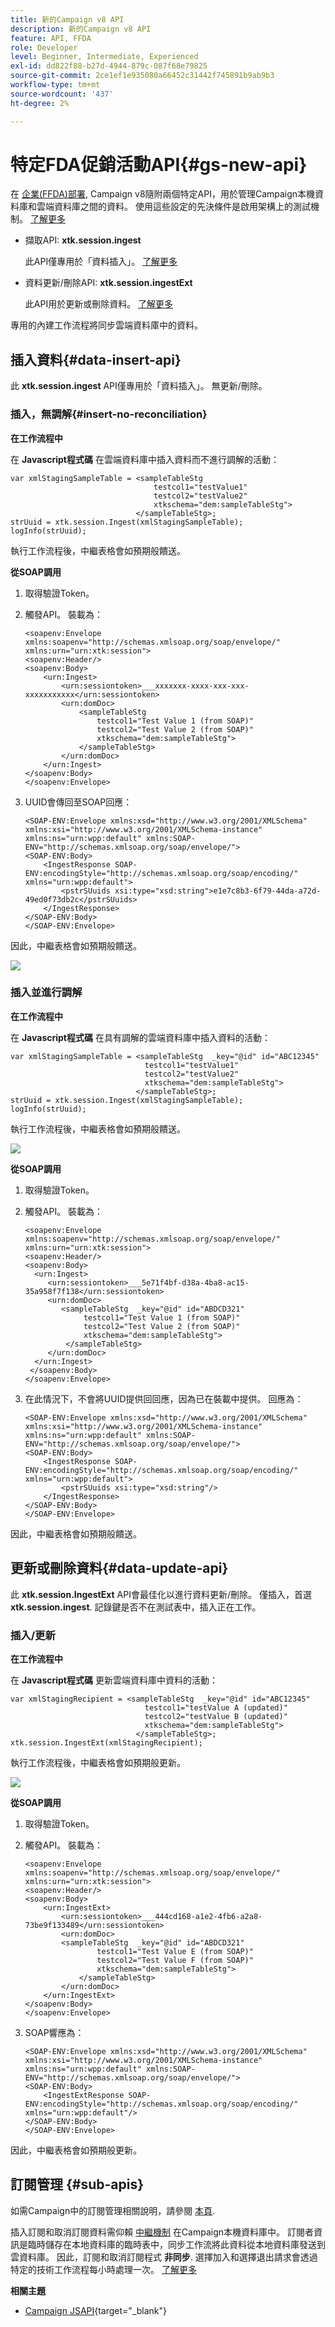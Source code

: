 ```yaml
---
title: 新的Campaign v8 API
description: 新的Campaign v8 API
feature: API, FFDA
role: Developer
level: Beginner, Intermediate, Experienced
exl-id: dd822f88-b27d-4944-879c-087f68e79825
source-git-commit: 2ce1ef1e935080a66452c31442f745891b9ab9b3
workflow-type: tm+mt
source-wordcount: '437'
ht-degree: 2%

---
```


# 特定FDA促銷活動API{#gs-new-api}

在 [企業(FFDA)部署](enterprise-deployment.md), Campaign v8隨附兩個特定API，用於管理Campaign本機資料庫和雲端資料庫之間的資料。 使用這些設定的先決條件是啟用架構上的測試機制。 [了解更多](staging.md)

* 擷取API: **xtk.session.ingest**

   此API僅專用於「資料插入」。 [了解更多](#data-insert-api)

* 資料更新/刪除API: **xtk.session.ingestExt**

   此API用於更新或刪除資料。 [了解更多](#data-update-api)

專用的內建工作流程將同步雲端資料庫中的資料。

## 插入資料{#data-insert-api}

此 **xtk.session.ingest** API僅專用於「資料插入」。 無更新/刪除。

### 插入，無調解{#insert-no-reconciliation}

**在工作流程中**

在 **Javascript程式碼** 在雲端資料庫中插入資料而不進行調解的活動：

```
var xmlStagingSampleTable = <sampleTableStg
                                testcol1="testValue1"
                                testcol2="testValue2"
                                xtkschema="dem:sampleTableStg">
                            </sampleTableStg>;
strUuid = xtk.session.Ingest(xmlStagingSampleTable);
logInfo(strUuid);
```

執行工作流程後，中繼表格會如預期般饋送。

**從SOAP調用**

1. 取得驗證Token。
1. 觸發API。 裝載為：

   ```
   <soapenv:Envelope xmlns:soapenv="http://schemas.xmlsoap.org/soap/envelope/" xmlns:urn="urn:xtk:session">
   <soapenv:Header/>
   <soapenv:Body>
       <urn:Ingest>
           <urn:sessiontoken>___xxxxxxx-xxxx-xxx-xxx-xxxxxxxxxxx</urn:sessiontoken>
           <urn:domDoc>
               <sampleTableStg
                   testcol1="Test Value 1 (from SOAP)"
                   testcol2="Test Value 2 (from SOAP)"
                   xtkschema="dem:sampleTableStg">
               </sampleTableStg>
           </urn:domDoc>
       </urn:Ingest>
   </soapenv:Body>
   </soapenv:Envelope>
   ```

1. UUID會傳回至SOAP回應：

   ```
   <SOAP-ENV:Envelope xmlns:xsd="http://www.w3.org/2001/XMLSchema" xmlns:xsi="http://www.w3.org/2001/XMLSchema-instance" xmlns:ns="urn:wpp:default" xmlns:SOAP-ENV="http://schemas.xmlsoap.org/soap/envelope/">
   <SOAP-ENV:Body>
       <IngestResponse SOAP-ENV:encodingStyle="http://schemas.xmlsoap.org/soap/encoding/" xmlns="urn:wpp:default">
           <pstrSUuids xsi:type="xsd:string">e1e7c8b3-6f79-44da-a72d-49ed0f73db2c</pstrSUuids>
       </IngestResponse>
   </SOAP-ENV:Body>
   </SOAP-ENV:Envelope>
   ```

因此，中繼表格會如預期般饋送。

![](assets/no-reconciliation.png)

### 插入並進行調解

**在工作流程中**

在 **Javascript程式碼** 在具有調解的雲端資料庫中插入資料的活動：

```
var xmlStagingSampleTable = <sampleTableStg  _key="@id" id="ABC12345"
                              testcol1="testValue1"
                              testcol2="testValue2"
                              xtkschema="dem:sampleTableStg">
                            </sampleTableStg>;         
strUuid = xtk.session.Ingest(xmlStagingSampleTable);
logInfo(strUuid);
```

執行工作流程後，中繼表格會如預期般饋送。

![](assets/with-reconciliation.png)


**從SOAP調用**

1. 取得驗證Token。
1. 觸發API。 裝載為：

   ```
   <soapenv:Envelope xmlns:soapenv="http://schemas.xmlsoap.org/soap/envelope/" xmlns:urn="urn:xtk:session">
   <soapenv:Header/>
   <soapenv:Body>
     <urn:Ingest>
        <urn:sessiontoken>___5e71f4bf-d38a-4ba8-ac15-35a958f7f138</urn:sessiontoken>
        <urn:domDoc>
           <sampleTableStg  _key="@id" id="ABDCD321"
                testcol1="Test Value 1 (from SOAP)"
                testcol2="Test Value 2 (from SOAP)"
                xtkschema="dem:sampleTableStg">
            </sampleTableStg>
        </urn:domDoc>
     </urn:Ingest>
    </soapenv:Body>
   </soapenv:Envelope>
   ```

1. 在此情況下，不會將UUID提供回回應，因為已在裝載中提供。 回應為：

   ```
   <SOAP-ENV:Envelope xmlns:xsd="http://www.w3.org/2001/XMLSchema" xmlns:xsi="http://www.w3.org/2001/XMLSchema-instance" xmlns:ns="urn:wpp:default" xmlns:SOAP-ENV="http://schemas.xmlsoap.org/soap/envelope/">
   <SOAP-ENV:Body>
       <IngestResponse SOAP-ENV:encodingStyle="http://schemas.xmlsoap.org/soap/encoding/" xmlns="urn:wpp:default">
           <pstrSUuids xsi:type="xsd:string"/>
       </IngestResponse>
   </SOAP-ENV:Body>
   </SOAP-ENV:Envelope>
   ```

因此，中繼表格會如預期般饋送。

## 更新或刪除資料{#data-update-api}

此 **xtk.session.IngestExt** API會最佳化以進行資料更新/刪除。 僅插入，首選 **xtk.session.ingest**. 記錄鍵是否不在測試表中，插入正在工作。

### 插入/更新

**在工作流程中**

在 **Javascript程式碼** 更新雲端資料庫中資料的活動：

```
var xmlStagingRecipient = <sampleTableStg  _key="@id" id="ABC12345"
                              testcol1="testValue A (updated)"
                              testcol2="testValue B (updated)"
                              xtkschema="dem:sampleTableStg">
                            </sampleTableStg>;
xtk.session.IngestExt(xmlStagingRecipient);
```

執行工作流程後，中繼表格會如預期般更新。

![](assets/updated-data.png)

**從SOAP調用**

1. 取得驗證Token。
1. 觸發API。 裝載為：

   ```
   <soapenv:Envelope xmlns:soapenv="http://schemas.xmlsoap.org/soap/envelope/" xmlns:urn="urn:xtk:session">
   <soapenv:Header/>
   <soapenv:Body>
       <urn:IngestExt>
           <urn:sessiontoken>___444cd168-a1e2-4fb6-a2a8-73be9f133489</urn:sessiontoken>
           <urn:domDoc>
           <sampleTableStg  _key="@id" id="ABDCD321"
                   testcol1="Test Value E (from SOAP)"
                   testcol2="Test Value F (from SOAP)"
                   xtkschema="dem:sampleTableStg">
               </sampleTableStg>
           </urn:domDoc>
       </urn:IngestExt>
   </soapenv:Body>
   </soapenv:Envelope>
   ```

1. SOAP響應為：

   ```
   <SOAP-ENV:Envelope xmlns:xsd="http://www.w3.org/2001/XMLSchema" xmlns:xsi="http://www.w3.org/2001/XMLSchema-instance" xmlns:ns="urn:wpp:default" xmlns:SOAP-ENV="http://schemas.xmlsoap.org/soap/envelope/">
   <SOAP-ENV:Body>
       <IngestExtResponse SOAP-ENV:encodingStyle="http://schemas.xmlsoap.org/soap/encoding/" xmlns="urn:wpp:default"/>
   </SOAP-ENV:Body>
   </SOAP-ENV:Envelope>
   ```

因此，中繼表格會如預期般更新。

## 訂閱管理 {#sub-apis}

如需Campaign中的訂閱管理相關說明，請參閱 [本頁](../start/subscriptions.md).

插入訂閱和取消訂閱資料需仰賴 [中繼機制](staging.md) 在Campaign本機資料庫中。 訂閱者資訊是臨時儲存在本地資料庫的臨時表中，同步工作流將此資料從本地資料庫發送到雲資料庫。 因此，訂閱和取消訂閱程式 **非同步**. 選擇加入和選擇退出請求會透過特定的技術工作流程每小時處理一次。 [了解更多](replication.md#tech-wf)


**相關主題**

* [Campaign JSAPI](https://experienceleague.adobe.com/developer/campaign-api/api/p-1.html){target=&quot;_blank&quot;}
